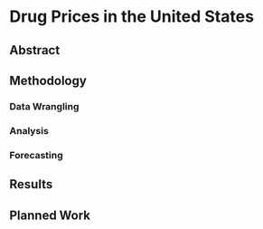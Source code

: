 # Drug Prices in the United States

## Abstract

## Methodology

### Data Wrangling

### Analysis

### Forecasting

## Results

## Planned Work
